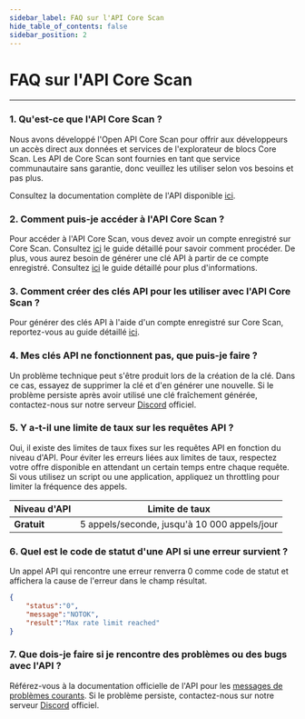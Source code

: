 ```yaml
---
sidebar_label: FAQ sur l'API Core Scan
hide_table_of_contents: false
sidebar_position: 2
---
```


# FAQ sur l'API Core Scan

---

### 1. Qu'est-ce que l'API Core Scan ?

Nous avons développé l'Open API Core Scan pour offrir aux développeurs un accès direct aux données et services de l'explorateur de blocs Core Scan. Les API de Core Scan sont fournies en tant que service communautaire sans garantie, donc veuillez les utiliser selon vos besoins et pas plus.

Consultez la documentation complète de l'API disponible [ici](https://docs.coredao.org/docs/api/).

### 2. Comment puis-je accéder à l'API Core Scan ?

Pour accéder à l'API Core Scan, vous devez avoir un compte enregistré sur Core Scan. Consultez [ici](https://docs.coredao.org/docs/api/tutorials/creating-an-account) le guide détaillé pour savoir comment procéder. De plus, vous aurez besoin de générer une clé API à partir de ce compte enregistré. Consultez [ici](https://docs.coredao.org/docs/api/tutorials/generate-an-api-key) le guide détaillé pour plus d'informations.

### 3. Comment créer des clés API pour les utiliser avec l'API Core Scan ?

Pour générer des clés API à l'aide d'un compte enregistré sur Core Scan, reportez-vous au guide détaillé [ici](https://docs.coredao.org/docs/api/tutorials/generate-an-api-key).

### 4. Mes clés API ne fonctionnent pas, que puis-je faire ?

Un problème technique peut s'être produit lors de la création de la clé. Dans ce cas, essayez de supprimer la clé et d'en générer une nouvelle. Si le problème persiste après avoir utilisé une clé fraîchement générée, contactez-nous sur notre serveur [Discord](https://discord.com/invite/coredaoofficial) officiel.

### 5. Y a-t-il une limite de taux sur les requêtes API ?

Oui, il existe des limites de taux fixes sur les requêtes API en fonction du niveau d'API. Pour éviter les erreurs liées aux limites de taux, respectez votre offre disponible en attendant un certain temps entre chaque requête. Si vous utilisez un script ou une application, appliquez un throttling pour limiter la fréquence des appels.

| **Niveau d'API** | **Limite de taux**                           |
| ---------------- | -------------------------------------------- |
| **Gratuit**      | 5 appels/seconde, jusqu'à 10 000 appels/jour |

### 6. Quel est le code de statut d'une API si une erreur survient ?

Un appel API qui rencontre une erreur renverra 0 comme code de statut et affichera la cause de l'erreur dans le champ résultat.

```json
{
    "status":"0",
    "message":"NOTOK",
    "result":"Max rate limit reached"
}
```

### 7. Que dois-je faire si je rencontre des problèmes ou des bugs avec l'API ?

Référez-vous à la documentation officielle de l'API pour les [messages de problèmes courants](https://docs.coredao.org/docs/api/tutorials/common-error-messages). Si le problème persiste, contactez-nous sur notre serveur [Discord](https://discord.com/invite/coredaoofficial) officiel.
